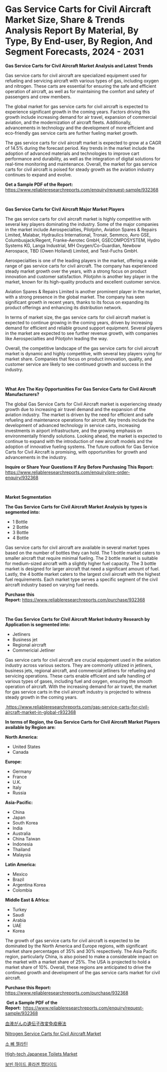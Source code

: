 <p><h1>Gas Service Carts for Civil Aircraft Market Size, Share & Trends Analysis Report By Material, By Type, By End-user, By Region, And Segment Forecasts, 2024 - 2031</h1></p><p><strong>Gas Service Carts for Civil Aircraft Market Analysis and Latest Trends</strong></p>
<p><p>Gas service carts for civil aircraft are specialized equipment used for refueling and servicing aircraft with various types of gas, including oxygen and nitrogen. These carts are essential for ensuring the safe and efficient operation of aircraft, as well as for maintaining the comfort and safety of passengers and crew members. </p><p>The global market for gas service carts for civil aircraft is expected to experience significant growth in the coming years. Factors driving this growth include increasing demand for air travel, expansion of commercial aviation, and the modernization of aircraft fleets. Additionally, advancements in technology and the development of more efficient and eco-friendly gas service carts are further fueling market growth.</p><p>The gas service carts for civil aircraft market is expected to grow at a CAGR of 14.5% during the forecast period. Key trends in the market include the adoption of advanced materials and technologies to improve cart performance and durability, as well as the integration of digital solutions for real-time monitoring and maintenance. Overall, the market for gas service carts for civil aircraft is poised for steady growth as the aviation industry continues to expand and evolve.</p></p>
<p><strong>Get a Sample PDF of the Report:&nbsp;</strong> <a href="https://www.reliableresearchreports.com/enquiry/request-sample/932368">https://www.reliableresearchreports.com/enquiry/request-sample/932368</a></p>
<p>&nbsp;</p>
<p><strong>Gas Service Carts for Civil Aircraft Major Market Players</strong></p>
<p><p>The gas service carts for civil aircraft market is highly competitive with several key players dominating the industry. Some of the major companies in the market include Aerospecialties, Pilotjohn, Aviation Spares & Repairs Limited, Malabar, Hydraulics International, Tronair, Semmco, Avro GSE, Columbusjack/Regent, Franke-Aerotec GmbH, GSECOMPOSYSTEM, Hydro Systems KG, Langa Industrial, MH Oxygen/Co-Guardian, Newbow Aerospace, TBD (Owen Holland) Limited, and Test-Fuchs GmbH.</p><p>Aerospecialties is one of the leading players in the market, offering a wide range of gas service carts for civil aircraft. The company has experienced steady market growth over the years, with a strong focus on product innovation and customer satisfaction. Pilotjohn is another key player in the market, known for its high-quality products and excellent customer service.</p><p>Aviation Spares & Repairs Limited is another prominent player in the market, with a strong presence in the global market. The company has seen significant growth in recent years, thanks to its focus on expanding its product offerings and enhancing its distribution network.</p><p>In terms of market size, the gas service carts for civil aircraft market is expected to continue growing in the coming years, driven by increasing demand for efficient and reliable ground support equipment. Several players in the market are expected to see further revenue growth, with companies like Aerospecialties and Pilotjohn leading the way.</p><p>Overall, the competitive landscape of the gas service carts for civil aircraft market is dynamic and highly competitive, with several key players vying for market share. Companies that focus on product innovation, quality, and customer service are likely to see continued growth and success in the industry.</p></p>
<p>&nbsp;</p>
<p><strong>What Are The Key Opportunities For Gas Service Carts for Civil Aircraft Manufacturers?</strong></p>
<p><p>The global Gas Service Carts for Civil Aircraft market is experiencing steady growth due to increasing air travel demand and the expansion of the aviation industry. The market is driven by the need for efficient and safe refueling and maintenance operations for aircraft. Key trends include the development of advanced technology in service carts, increasing investments in airport infrastructure, and the growing emphasis on environmentally friendly solutions. Looking ahead, the market is expected to continue to expand with the introduction of new aircraft models and the adoption of innovative fueling systems. The future outlook for Gas Service Carts for Civil Aircraft is promising, with opportunities for growth and advancements in the industry.</p></p>
<p><strong>Inquire or Share Your Questions If Any Before Purchasing This Report:</strong> <a href="https://www.reliableresearchreports.com/enquiry/pre-order-enquiry/932368">https://www.reliableresearchreports.com/enquiry/pre-order-enquiry/932368</a></p>
<p>&nbsp;</p>
<p><strong>Market Segmentation</strong></p>
<p><strong>The Gas Service Carts for Civil Aircraft Market Analysis by types is segmented into:</strong></p>
<p><ul><li>1 Bottle</li><li>2 Bottle</li><li>3 Bottle</li><li>4 Bottle</li></ul></p>
<p><p>Gas service carts for civil aircraft are available in several market types based on the number of bottles they can hold. The 1 bottle market caters to smaller aircraft that require minimal fueling. The 2 bottle market is suitable for medium-sized aircraft with a slightly higher fuel capacity. The 3 bottle market is designed for larger aircraft that need a significant amount of fuel. Lastly, the 4 bottle market caters to the largest civil aircraft with the highest fuel requirements. Each market type serves a specific segment of the civil aircraft industry based on varying fuel needs.</p></p>
<p><strong>Purchase this Report:&nbsp;</strong><a href="https://www.reliableresearchreports.com/purchase/932368">https://www.reliableresearchreports.com/purchase/932368</a></p>
<p>&nbsp;</p>
<p><strong>The Gas Service Carts for Civil Aircraft Market Industry Research by Application is segmented into:</strong></p>
<p><ul><li>Jetliners</li><li>Business jet</li><li>Regional aircraft</li><li>Commericial Jetliner</li></ul></p>
<p><p>Gas service carts for civil aircraft are crucial equipment used in the aviation industry across various sectors. They are commonly utilized in jetliners, business jets, regional aircraft, and commercial jetliners for refueling and servicing operations. These carts enable efficient and safe handling of various types of gases, including fuel and oxygen, ensuring the smooth operation of aircraft. With the increasing demand for air travel, the market for gas service carts in the civil aircraft industry is projected to witness steady growth in the coming years.</p></p>
<p><a href="https://www.reliableresearchreports.com/gas-service-carts-for-civil-aircraft-market-in-global-r932368">&nbsp;https://www.reliableresearchreports.com/gas-service-carts-for-civil-aircraft-market-in-global-r932368</a></p>
<p><strong>In terms of Region, the Gas Service Carts for Civil Aircraft Market Players available by Region are:</strong></p>
<p>
    <p> <strong> North America: </strong>
        <ul>
            <li>United States</li>
            <li>Canada</li>
        </ul>
        </p> 
    <p> <strong> Europe: </strong>
        <ul>
            <li>Germany</li>
            <li>France</li>
            <li>U.K.</li>
            <li>Italy</li>
            <li>Russia</li>
        </ul>
        </p> 
    <p> <strong> Asia-Pacific: </strong>
        <ul>
            <li>China</li>
            <li>Japan</li>
            <li>South Korea</li>
            <li>India</li>
            <li>Australia</li>
            <li>China Taiwan</li>
            <li>Indonesia</li>
            <li>Thailand</li>
            <li>Malaysia</li>
        </ul>
        </p> 
    <p> <strong> Latin America: </strong>
        <ul>
            <li>Mexico</li>
            <li>Brazil</li>
            <li>Argentina Korea</li>
            <li>Colombia</li>
        </ul>
        </p> 
    <p> <strong> Middle East & Africa: </strong>
        <ul>
            <li>Turkey</li>
            <li>Saudi</li>
            <li>Arabia</li>
            <li>UAE</li>
            <li>Korea</li>
        </ul>
    </p>
    </p>
<p><p>The growth of gas service carts for civil aircraft is expected to be dominated by the North America and Europe regions, with significant market share percentages of 35% and 30% respectively. The Asia Pacific region, particularly China, is also poised to make a considerable impact on the market with a market share of 25%. The USA is projected to hold a market share of 10%. Overall, these regions are anticipated to drive the continued growth and development of the gas service carts market for civil aircraft.</p></p>
<p><strong>Purchase this Report: </strong><a href="https://www.reliableresearchreports.com/purchase/932368">https://www.reliableresearchreports.com/purchase/932368</a></p>
<p>&nbsp;<strong>Get a Sample PDF of the Report:&nbsp;&nbsp;</strong><a href="https://www.reliableresearchreports.com/enquiry/request-sample/932368">https://www.reliableresearchreports.com/enquiry/request-sample/932368</a></p>
<p><strong></strong></p>
<p><p><a href="https://github.com/hilmi-2a/Market-Research-Report-List-1/blob/main/751870983397.md">血液がんの遺伝子改変免疫療法</a></p><p><a href="https://github.com/LaceyZemlak1/Market-Research-Report-List-1/blob/main/nitrogen-service-carts-for-civil-aircraft-market.md">Nitrogen Service Carts for Civil Aircraft Market</a></p><p><a href="https://github.com/BrettWeberrt8767765/Market-Research-Report-List-1/blob/main/450138777257.md">소 뼈 젤라틴</a></p><p><a href="https://issuu.com/reportprime-2/docs/high-tech-japanese-toilets-market-size-2030.pptx">High-tech Japanese Toilets Market</a></p><p><a href="https://github.com/camron674/Market-Research-Report-List-1/blob/main/774909277258.md">보빈 하이드 콜라겐 펩타이드</a></p></p>